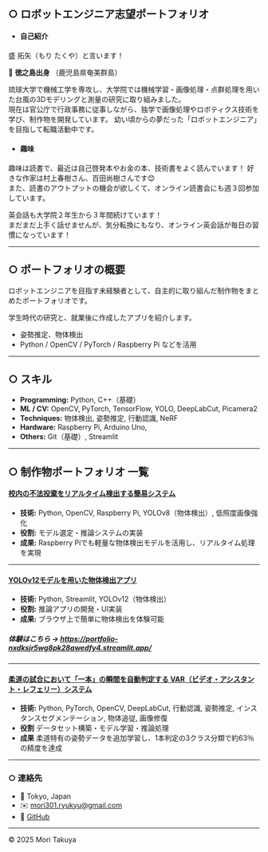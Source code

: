 ## ○ ロボットエンジニア志望ポートフォリオ

- #### 自己紹介  

盛 拓矢（もり たくや）と言います！

🌴 **徳之島出身** （鹿児島県奄美群島）

琉球大学で機械工学を専攻し、大学院では機械学習・画像処理・点群処理を用いた台風の3Dモデリングと測量の研究に取り組みました。  
現在は官公庁で行政事務に従事しながら、独学で画像処理やロボティクス技術を学び、制作物を開発しています。
幼い頃からの夢だった「ロボットエンジニア」を目指して転職活動中です。  

- #### 趣味

趣味は読書で、最近は自己啓発本やお金の本、技術書をよく読んでいます！
好きな作家は村上春樹さん、百田尚樹さんです😊
<br>また、読書のアウトプットの機会が欲しくて、オンライン読書会にも週３回参加しています。

英会話も大学院２年生から３年間続けています！
<br>まだまだ上手く話せませんが、気分転換にもなり、オンライン英会話が毎日の習慣になっています！

---

## ○ ポートフォリオの概要
ロボットエンジニアを目指す未経験者として、自主的に取り組んだ制作物をまとめたポートフォリオです。  

学生時代の研究と、就業後に作成したアプリを紹介します。
- 姿勢推定、物体検出
- Python / OpenCV / PyTorch / Raspberry Pi などを活用

---

## ○ スキル
- **Programming:** Python, C++（基礎）
- **ML / CV:** OpenCV, PyTorch, TensorFlow, YOLO, DeepLabCut, Picamera2
- **Techniques:** 物体検出, 姿勢推定, 行動認識, NeRF
- **Hardware:** Raspberry Pi, Arduino Uno, 
- **Others:** Git（基礎）, Streamlit

---

## ○ 制作物ポートフォリオ 一覧
#### [校内の不法投棄をリアルタイム検出する簡易システム](https://github.com/molly6052/portfolio/tree/c41c3da2d6d242c6309d120489f3fa30410c3ed6/CampusDumpDetection)
- **技術:** Python, OpenCV, Raspberry Pi, YOLOv8（物体検出）, 低照度画像強化
- **役割:** モデル選定・推論システムの実装
- **成果:** Raspberry Piでも軽量な物体検出モデルを活用し、リアルタイム処理を実現
  
---

#### [YOLOv12モデルを用いた物体検出アプリ](https://github.com/molly6052/portfolio/tree/c41c3da2d6d242c6309d120489f3fa30410c3ed6/ObjectDetectionApp)
- **技術:** Python, Streamlit, YOLOv12（物体検出）
- **役割:** 推論アプリの開発・UI実装
- **成果:** ブラウザ上で簡単に物体検出を体験可能

##### 体験はこちら → https://portfolio-nxdksjr5wg8pk28awedfy4.streamlit.app/
---

#### [柔道の試合において「一本」の瞬間を自動判定する VAR（ビデオ・アシスタント・レフェリー）システム](https://github.com/molly6052/portfolio/tree/main/JudoIpponVar)
- **技術:** Python, PyTorch, OpenCV, DeepLabCut, 行動認識, 姿勢推定, インスタンスセグメンテーション, 物体追従, 画像修復
- **役割** データセット構築・モデル学習・推論処理
- **成果** 柔道特有の姿勢データを追加学習し、1本判定の3クラス分類で約63％の精度を達成

---

### ○ 連絡先
- 📍 Tokyo, Japan  
- ✉️ mori301.ryukyu@gmail.com  
- 📝 [GitHub](https://github.com/molly6052)

---

© 2025 Mori Takuya
